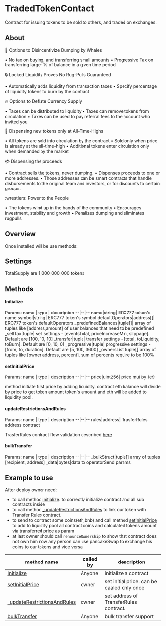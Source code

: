 # TradedTokenContact
Contract for issuing tokens to be sold to others, and traded on exchanges.

## About

:whale: Options to Disincentivize Dumping by Whales

• No tax on buying, and transferring small amounts
• Progressive Tax on transferring larger % of balance in a given time period

:lock: Locked Liquidity Proves No Rug-Pulls Guaranteed

• Automatically adds liquidity from transaction taxes
• Specify percentage of liquidity tokens to burn by the contract

:fire: Options to Deflate Currency Supply

• Taxes can be distributed to liquidity
• Taxes can remove tokens from circulation
• Taxes can be used to pay referral fees to the account who invited you

:rocket: Dispensing new tokens only at All-Time-Highs

• All tokens are sold into circulation by the contract
• Sold only when price is already at the all-time-high
• Additional tokens enter circulation only when 
demanded by the market

:credit_card: Dispensing the proceeds

• Contract sells the tokens, never dumping.
• Dispenses proceeds to one or more addresses.
• Those addresses can be smart contracts that handle disbursements to the original team and investors, or for discounts to certain groups.

:wrestlers: Power to the People

• The tokens wind up in the hands of the community
• Encourages investment, stability and growth
• Penalizes dumping and eliminates rugpulls

## Overview
Once installed will be use methods:

<table>
<thead>
	<tr>
		<th>method name</th>
		<th>called by</th>
		<th>description</th>
	</tr>
</thead>
<tbody>
	<tr>
		<td><a href="#initialize">Initialize</a></td>
		<td>Anyone</td>
		<td>initialize a contract</td>
	</tr>
	<tr>
		<td><a href="#setinitialprice">setInitialPrice</a></td>
		<td>owner</td>
		<td>set initial price. can be caaled only once</td>
	</tr>
	<tr>
		<td><a href="#updaterestrictionsandrules">_updateRestrictionsAndRules</a></td>
		<td>owner</td>
		<td>set address of TransferRules contract.</td>
	</tr>
	<tr>
		<td><a href="#bulktransfer">bulkTransfer</a></td>
		<td>Anyone</td>
		<td>bulk transfer support</td>
	</tr>

## Settings
TotalSupply are 1_000_000_000 tokens

## Methods

#### Initialize
Params:
name  | type | description
--|--|--
name|string| ERC777 token's name 
symbol|string| ERC777 token's symbol 
defaultOperators|address[]| ERC777 token's defaultOperators 
_predefinedBalances|tuple[]| array of tuples like [address,amount] of user balances that need to be predefined 
_sellTax|tuple| sell settings -  [eventsTotal, priceIncreaseMin, slippage]. Default are [100, 10, 10]
_transfer|tuple| transfer settings - [total, toLiquidity, toBurn]. Default are [0, 10, 0] 
_progressive|tuple| progressive settings - [from, to, duration]. Default are [5, 100, 3600]
_ownersList|tuple[]|array of tuples like [owner address, percent]. sum of percents require to be 100%
        
#### setInitialPrice
Params:
name  | type | description
--|--|--
price|uint256| price mul by 1e9

method initiate first price by adding liquidity.
contract eth balance will divide by price to get token amount
token's amount and eth will be added to liquidity pool.

#### updateRestrictionsAndRules
Params:
name  | type | description
--|--|--
rules|address| TrasferRules address contract

TrasferRules contract flow validation described <a href="https://github.com/Intercoin/ITR/blob/assets/diagrams/transfer-rules-v4.png" target="_blank">here</a>

#### bulkTransfer
Params:
name  | type | description
--|--|--
_bulkStruct|tuple[] array of tuples [recipient, address]
_data|bytes|data to operatorSend params

## Example to use
After deploy owner need:
- to call method <a href="#initialize">initialize</a>. to correctly initialize contract and all sub contracts inside
- to call method <a href="#updaterestrictionsandrules">_updateRestrictionsAndRules</a> to link our token with Transfer Rules contract.
- to send to contract some coins(eth,bnb) and call method <a href="#setinitialprice">setInitialPrice</a> to add to liquidity pool all contract coins and calculated tokens amount via transferred price as param
- at last owner should call `renounceOwnership` to show that contract does not own him
now any person can use pancakeSwap to exchange his coins to our tokens and vice versa


